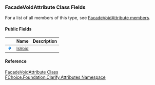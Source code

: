 ﻿### FacadeVoidAttribute Class Fields

For a list of all members of this type, see [FacadeVoidAttribute members](fcSDK~FChoice.Foundation.Clarify.Attributes.FacadeVoidAttribute_members.md).

#### Public Fields

|   | Name | Description |
| --- | --- | --- |
| ![Public Field](dotnetimages/publicField.png) | [IsVoid](fcSDK~FChoice.Foundation.Clarify.Attributes.FacadeVoidAttribute~IsVoid.md) |   |





#### Reference

[FacadeVoidAttribute Class](fcSDK~FChoice.Foundation.Clarify.Attributes.FacadeVoidAttribute.md)  
[FChoice.Foundation.Clarify.Attributes Namespace](fcSDK~FChoice.Foundation.Clarify.Attributes_namespace.md)